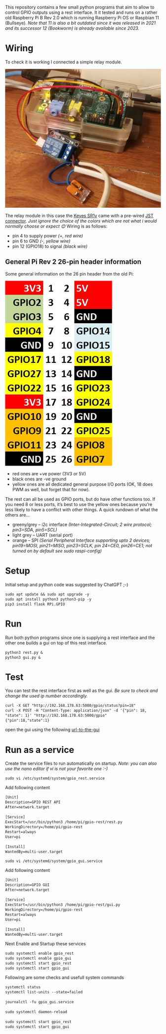 This repository contains a few small python programs that aim to allow to control GPIO 
outputs using a rest interface.
It it tested and runs on a rather old Raspberry Pi B Rev 2.0 which is running Raspberry Pi OS 
or Raspbian 11 (Bullseye). *Note that 11 is also a bit outdated since it was released 
in 2021 and its successor 12 (Bookworm) is already available since 2023.*

# Wiring

To check it is working I connected a simple relay module.

![Pi wired to a relay board](images/pi_and_relay_module.jpg)

The relay module in this case the [Keyes SR1y](http://www.techydiy.org/keyes-sr1y-relay-module/) 
came with a pre-wired [JST connector](https://en.wikipedia.org/wiki/JST_connector). 
*Just ignore the choice of the colors which are not what i would normally choose or expect :blush:*
Wiring is as follows:

- pin 4 to supply power *(+, red wire)*
- pin 6 to GND *(-, yellow wire)*
- pin 12 (GPIO18) to signal *(black wire)*

## General Pi Rev 2 26-pin header information

Some general information on the 26 pin header from the old Pi:

![Pi Rev 2 26-pin header](images/Rev2-GPIO-bold.jpg)

- red ones are +ve power (3V3 or 5V)
- black ones are -ve ground
- yellow ones are all dedicated general purpose I/O ports (OK, 18 does PWM as well, but forget that for now).

The rest can all be used as GPIO ports, but do have other functions too. If you need 8 or less ports, it’s best to use the yellow ones because you’re less likely to have a conflict with other things. A quick rundown of what the others are…

- greeny/grey – i2c interface *(Inter-Integrated-Circuit; 2 wire protocol; pin3=SDA, pin5=SCL)*
- light grey – UART (serial port)
- orange – SPI *(Serial Peripheral Interface supporting upto 2 devices; pin19=MOSI, pin21=MISO, pin23=SCLK, pin 24=CE0, pin26=CE1; not turned on by default see sudo raspi-config)*

# Setup

Initial setup and python code was suggested by ChatGPT ;-)

```
sudo apt update && sudo apt upgrade -y
sudo apt install python3 python3-pip -y
pip3 install flask RPi.GPIO
```

# Run

Run both python programs since one is supplying a rest interface and the other
one builds a gui on top of this rest interface.

```
python3 rest.py &
python3 gui.py &
```

# Test

You can test the rest interface first as well as the gui. *Be sure to 
check and change the used ip number accordingly.*

```
curl -X GET "http://192.168.178.63:5000/gpio/status?pin=18"
curl -X POST -H "Content-Type: application/json" -d '{"pin": 18, "state": 1}' "http://192.168.178.63:5000/gpio"
{"pin":18,"state":1}
```

open the gui using the following [url-to-the-gui](http://192.168.178.63:8000)

# Run as a service

Create the service files to run automatically on startup.
*Note: you can also use the nano editor if vi is not your favorite one :-)*

```
sudo vi /etc/systemd/system/gpio_rest.service
```

Add following content

```
[Unit]
Description=GPIO REST API
After=network.target

[Service]
ExecStart=/usr/bin/python3 /home/pi/gpio-rest/rest.py
WorkingDirectory=/home/pi/gpio-rest
Restart=always
User=pi

[Install]
WantedBy=multi-user.target
```

```
sudo vi /etc/systemd/system/gpio_gui.service
```

Add following content

```
[Unit]
Description=GPIO GUI
After=network.target

[Service]
ExecStart=/usr/bin/python3 /home/pi/gpio-rest/gui.py
WorkingDirectory=/home/pi/gpio-rest
Restart=always
User=pi

[Install]
WantedBy=multi-user.target
```

Next Enable and Startup these services

```
sudo systemctl enable gpio_rest
sudo systemctl enable gpio_gui
sudo systemctl start gpio_rest
sudo systemctl start gpio_gui
```

Following are some checks and usefull system commands

```
systemctl status
systemctl list-units --state=failed

journalctl -fu gpio_gui.service

sudo systemctl daemon-reload

sudo systemctl start gpio_rest
sudo systemctl start gpio_gui
```

